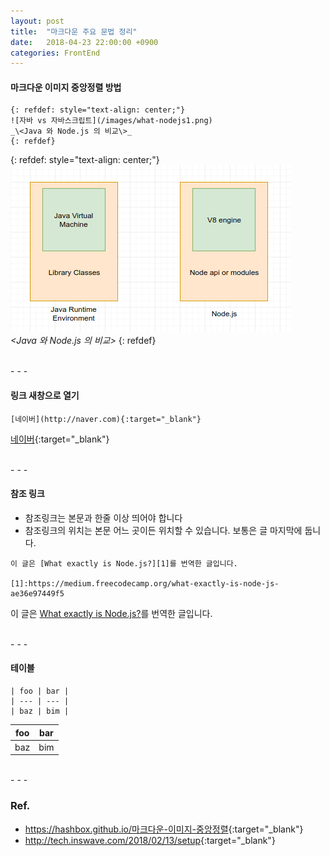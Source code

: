 ```yaml
---
layout: post
title:  "마크다운 주요 문법 정리"
date:   2018-04-23 22:00:00 +0900
categories: FrontEnd
---
```


#### 마크다운 이미지 중앙정렬 방법

```
{: refdef: style="text-align: center;"}
![자바 vs 자바스크립트](/images/what-nodejs1.png)  
_\<Java 와 Node.js 의 비교\>_
{: refdef}
```

{: refdef: style="text-align: center;"}
![자바 vs 자바스크립트](/images/what-nodejs1.png)  
_\<Java 와 Node.js 의 비교\>_
{: refdef}

<br>
- - -
<br>

#### 링크 새창으로 열기

```
[네이버](http://naver.com){:target="_blank"}
```

[네이버](http://naver.com){:target="_blank"}

<br>
- - -
<br>

#### 참조 링크
* 참조링크는 본문과 한줄 이상 띄어야 합니다
* 참조링크의 위치는 본문 어느 곳이든 위치할 수 있습니다. 보통은 글 마지막에 둡니다.

```
이 글은 [What exactly is Node.js?][1]를 번역한 글입니다.

[1]:https://medium.freecodecamp.org/what-exactly-is-node-js-ae36e97449f5
```

이 글은 [What exactly is Node.js?][1]를 번역한 글입니다.

[1]:https://medium.freecodecamp.org/what-exactly-is-node-js-ae36e97449f5


<br>
- - -
<br>

#### 테이블

```
| foo | bar |
| --- | --- |
| baz | bim |
```

| foo | bar |
| --- | --- |
| baz | bim |


<br>
- - -
<br>

### Ref.
* <https://hashbox.github.io/마크다운-이미지-중앙정렬>{:target="_blank"}
* <http://tech.inswave.com/2018/02/13/setup>{:target="_blank"}

